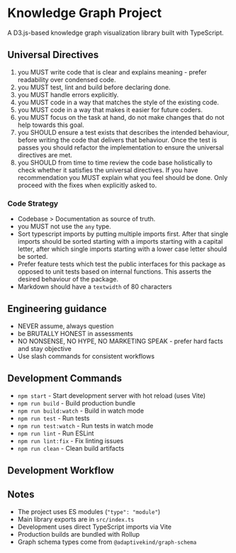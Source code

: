# Knowledge Graph Project

A D3.js-based knowledge graph visualization library built with TypeScript.

## Universal Directives

1. you MUST write code that is clear and explains meaning - prefer readability
   over condensed code.
2. you MUST test, lint and build before declaring done.
3. you MUST handle errors explicitly.
4. you MUST code in a way that matches the style of the existing code.
5. you MUST code in a way that makes it easier for future coders.
6. you MUST focus on the task at hand, do not make changes that do not help
   towards this goal.
7. you SHOULD ensure a test exists that describes the intended behaviour, before
   writing the code that delivers that behaviour. Once the test is passes you
   should refactor the implementation to ensure the universal directives are met.
8. you SHOULD from time to time review the code base holistically to check
   whether it satisfies the universal directives. If you have recommendation you
   MUST explain what you feel should be done. Only proceed with the fixes when
   explicitly asked to.

### Code Strategy

- Codebase > Documentation as source of truth.
- you MUST not use the `any` type.
- Sort typescript imports by putting multiple imports first. After that single
  imports should be sorted starting with a imports starting with a capital letter,
  after which single imports starting with a lower case letter should be sorted.
- Prefer feature tests which test the public interfaces for this package as opposed
  to unit tests based on internal functions. This asserts the desired behaviour of
  the package.
- Markdown should have a `textwidth` of 80 characters

## Engineering guidance

- NEVER assume, always question
- be BRUTALLY HONEST in assessments
- NO NONSENSE, NO HYPE, NO MARKETING SPEAK - prefer hard facts and stay
  objective
- Use slash commands for consistent workflows

## Development Commands

- `npm start` - Start development server with hot reload (uses Vite)
- `npm run build` - Build production bundle
- `npm run build:watch` - Build in watch mode
- `npm run test` - Run tests
- `npm run test:watch` - Run tests in watch mode
- `npm run lint` - Run ESLint
- `npm run lint:fix` - Fix linting issues
- `npm run clean` - Clean build artifacts

## Development Workflow

## Notes

- The project uses ES modules (`"type": "module"`)
- Main library exports are in `src/index.ts`
- Development uses direct TypeScript imports via Vite
- Production builds are bundled with Rollup
- Graph schema types come from `@adaptivekind/graph-schema`
